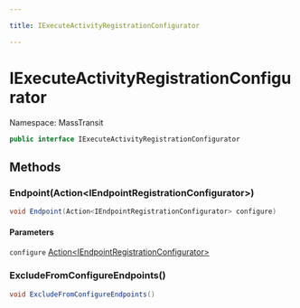 ```yaml
---

title: IExecuteActivityRegistrationConfigurator

---
```


# IExecuteActivityRegistrationConfigurator

Namespace: MassTransit

```csharp
public interface IExecuteActivityRegistrationConfigurator
```

## Methods

### **Endpoint(Action\<IEndpointRegistrationConfigurator\>)**

```csharp
void Endpoint(Action<IEndpointRegistrationConfigurator> configure)
```

#### Parameters

`configure` [Action\<IEndpointRegistrationConfigurator\>](https://learn.microsoft.com/en-us/dotnet/api/system.action-1)<br/>

### **ExcludeFromConfigureEndpoints()**

```csharp
void ExcludeFromConfigureEndpoints()
```
